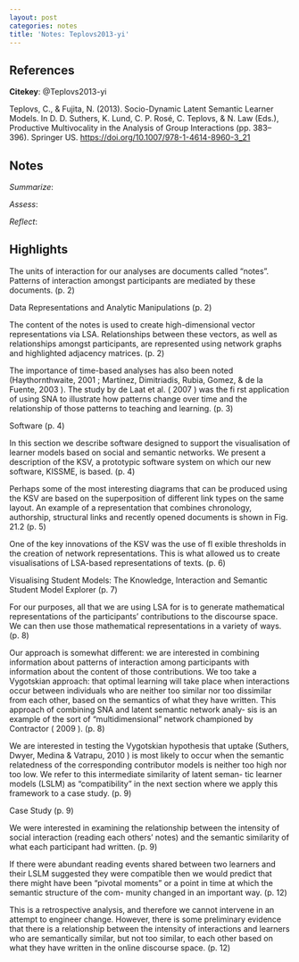 ```yaml
---
layout: post
categories: notes
title: 'Notes: Teplovs2013-yi'
---
```


## References

**Citekey**: @Teplovs2013-yi

Teplovs, C., & Fujita, N. (2013). Socio-Dynamic Latent Semantic Learner Models. In D. D. Suthers, K. Lund, C. P. Rosé, C. Teplovs, & N. Law (Eds.), Productive Multivocality in the Analysis of Group Interactions (pp. 383–396). Springer US. https://doi.org/10.1007/978-1-4614-8960-3_21

## Notes

*Summarize*: 

*Assess*: 

*Reflect*: 

## Highlights

The units of interaction for our analyses are documents called “notes”. Patterns of interaction amongst participants are mediated by these documents. (p. 2)

Data Representations and Analytic Manipulations (p. 2)

The content of the notes is used to create high-dimensional vector representations via LSA. Relationships between these vectors, as well as relationships amongst participants, are represented using network graphs and highlighted adjacency matrices. (p. 2)

The importance of time-based analyses has also been noted (Haythornthwaite, 2001 ; Martínez, Dimitriadis, Rubia, Gomez, & de la Fuente, 2003 ). The study by de Laat et al. ( 2007 ) was the fi rst application of using SNA to illustrate how patterns change over time and the relationship of those patterns to teaching and learning. (p. 3)

Software (p. 4)

In this section we describe software designed to support the visualisation of learner models based on social and semantic networks. We present a description of the KSV, a prototypic software system on which our new software, KISSME, is based. (p. 4)

Perhaps some of the most interesting diagrams that can be produced using the KSV are based on the superposition of different link types on the same layout. An example of a representation that combines chronology, authorship, structural links and recently opened documents is shown in Fig. 21.2 (p. 5)

One of the key innovations of the KSV was the use of fl exible thresholds in the creation of network representations. This is what allowed us to create visualisations of LSA-based representations of texts. (p. 6)

Visualising Student Models: The Knowledge, Interaction and Semantic Student Model Explorer (p. 7)

For our purposes, all that we are using LSA for is to generate mathematical representations of the participants’ contributions to the discourse space. We can then use those mathematical representations in a variety of ways. (p. 8)

Our approach is somewhat different: we are interested in combining information about patterns of interaction among participants with information about the content of those contributions. We too take a Vygotskian approach: that optimal learning will take place when interactions occur between individuals who are neither too similar nor too dissimilar from each other, based on the semantics of what they have written. This approach of combining SNA and latent semantic network analy- sis is an example of the sort of “multidimensional” network championed by Contractor ( 2009 ). (p. 8)

We are interested in testing the Vygotskian hypothesis that uptake (Suthers, Dwyer, Medina & Vatrapu, 2010 ) is most likely to occur when the semantic relatedness of the corresponding contributor models is neither too high nor too low. We refer to this intermediate similarity of latent seman- tic learner models (LSLM) as “compatibility” in the next section where we apply this framework to a case study. (p. 9)

Case Study (p. 9)

We were interested in examining the relationship between the intensity of social interaction (reading each others’ notes) and the semantic similarity of what each participant had written. (p. 9)

If there were abundant reading events shared between two learners and their LSLM suggested they were compatible then we would predict that there might have been “pivotal moments” or a point in time at which the semantic structure of the com- munity changed in an important way. (p. 12)

This is a retrospective analysis, and therefore we cannot intervene in an attempt to engineer change. However, there is some preliminary evidence that there is a relationship between the intensity of interactions and learners who are semantically similar, but not too similar, to each other based on what they have written in the online discourse space. (p. 12)


